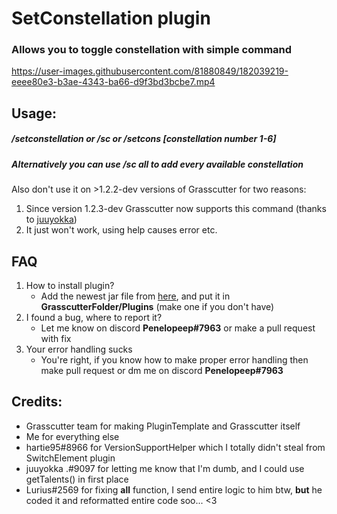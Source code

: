 # SetConstellation plugin
### Allows you to toggle constellation with simple command




https://user-images.githubusercontent.com/81880849/182039219-eeee80e3-b3ae-4343-ba66-d9f3bd3bcbe7.mp4




## Usage:
##### **/setconstellation** or **/sc** or **/setcons** [constellation number **1-6**]
##### Alternatively you can use **/sc all** to add every available constellation

Also don't use it on >1.2.2-dev versions of Grasscutter for two reasons:
1. Since version 1.2.3-dev Grasscutter now supports this command (thanks to [juuyokka](https://github.com/juuyokka))
2. It just won't work, using help causes error etc.

## FAQ

1. How to install plugin?
    - Add the newest jar file from [here](https://github.com/Penelopeep/SetConstellation_Plugin/releases), and put it in **GrasscutterFolder/Plugins** (make one if you don't have)
2. I found a bug, where to report it?
   - Let me know on discord **Penelopeep#7963** or make a pull request with fix
3. Your error handling sucks
    - You're right, if you know how to make proper error handling then make pull request or dm me on discord **Penelopeep#7963**

## Credits:

- Grasscutter team for making PluginTemplate and Grasscutter itself
- Me for everything else
- hartie95#8966 for VersionSupportHelper which I totally didn't steal from SwitchElement plugin
- juuyokka .#9097 for letting me know that I'm dumb, and I could use getTalents() in first place
- Lurius#2569 for fixing **all** function, I send entire logic to him btw, **but** he coded it and reformatted entire code soo... <3
